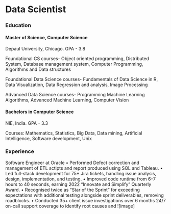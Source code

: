 # Data Scientist

### Education

#### Master of Science, Computer Science
Depaul University, Chicago.
GPA - 3.8

Foundational CS courses- Object oriented programming, Distributed System, Database management system, Computer Programming, Algorithms and Data structures

Foundational Data Science courses- Fundamentals of Data Science in R, Data Visualization, Data Regression and analysis, Image Processing 

Advanced Data Science courses- Programming Machine Learning Algorithms, Advanced Machine Learning, Computer Vision

#### Bachelors in Computer Science
NIE, India.
GPA - 3.3

Courses: Mathematics, Statistics, Big Data, Data mining, Artificial Intelligence, Software development, Unix

### Experience
Software Engineer at Oracle
•	Performed Defect correction and management of ETL sctipts and report produced using SQL and Tableau. 
•	Led full-stack development for 75+ Jira tickets, handling issue analysis, design, implementation, and testing.
•	Improved code runtime from 6–7 hours to 40 seconds, earning 2022 “Innovate and Simplify” Quarterly Award.
•	Recognised twice as “Star of the Sprint” for exceeding expectations with additional testing alongside sprint deliverables, removing roadblocks. 
•	Conducted 35+ client issue investigations over 6 months 24/7 on-call support coverage to identify root causes and ![image]

